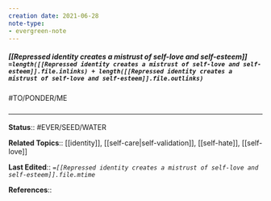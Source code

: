 ```yaml
---
creation date: 2021-06-28
note-type:
- evergreen-note
---
```


##### [[Repressed identity creates a mistrust of self-love and self-esteem]] `=length([[Repressed identity creates a mistrust of self-love and self-esteem]].file.inlinks) + length([[Repressed identity creates a mistrust of self-love and self-esteem]].file.outlinks)`
#TO/PONDER/ME 

### <hr class="footnote"/>
**Status**:: #EVER/SEED/WATER  

**Related Topics**:: [[identity]], [[self-care|self-validation]], [[self-hate]], [[self-love]]
	
**Last Edited**:: *`=[[Repressed identity creates a mistrust of self-love and self-esteem]].file.mtime`*

**References**::